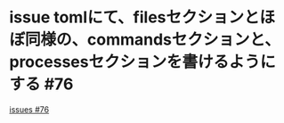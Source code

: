 # issue tomlにて、filesセクションとほぼ同様の、commandsセクションと、processesセクションを書けるようにする #76
[issues #76](https://github.com/cat2151/cat-file-watcher/issues/76)


